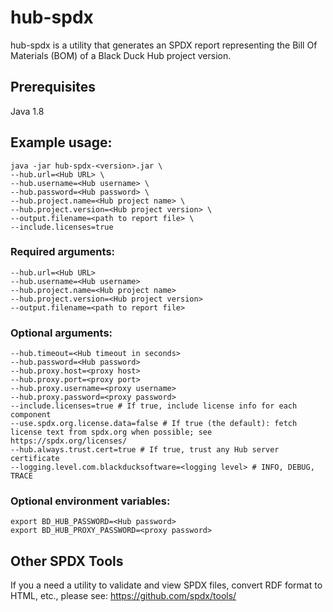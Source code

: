 # hub-spdx
hub-spdx is a utility that generates an SPDX report representing the Bill Of Materials (BOM) of a Black Duck Hub project version.

## Prerequisites

Java 1.8

## Example usage:
```
java -jar hub-spdx-<version>.jar \
--hub.url=<Hub URL> \
--hub.username=<Hub username> \
--hub.password=<Hub password> \
--hub.project.name=<Hub project name> \
--hub.project.version=<Hub project version> \
--output.filename=<path to report file> \
--include.licenses=true
```

### Required arguments:
```
--hub.url=<Hub URL>
--hub.username=<Hub username>
--hub.project.name=<Hub project name>
--hub.project.version=<Hub project version>
--output.filename=<path to report file>
```
  
### Optional arguments:
```
--hub.timeout=<Hub timeout in seconds>
--hub.password=<Hub password>
--hub.proxy.host=<proxy host>
--hub.proxy.port=<proxy port>
--hub.proxy.username=<proxy username>
--hub.proxy.password=<proxy password>
--include.licenses=true # If true, include license info for each component
--use.spdx.org.license.data=false # If true (the default): fetch license text from spdx.org when possible; see https://spdx.org/licenses/
--hub.always.trust.cert=true # If true, trust any Hub server certificate
--logging.level.com.blackducksoftware=<logging level> # INFO, DEBUG, TRACE
```

### Optional environment variables:
```
export BD_HUB_PASSWORD=<Hub password>
export BD_HUB_PROXY_PASSWORD=<proxy password>
```

## Other SPDX Tools
If you a need a utility to validate and view SPDX files, convert RDF format to HTML, etc., please see: https://github.com/spdx/tools/
